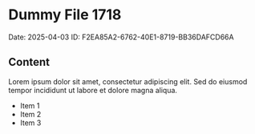 # Dummy File 1718

Date: 2025-04-03
ID: F2EA85A2-6762-40E1-8719-BB36DAFCD66A

## Content

Lorem ipsum dolor sit amet, consectetur adipiscing elit.
Sed do eiusmod tempor incididunt ut labore et dolore magna aliqua.

* Item 1
* Item 2
* Item 3

